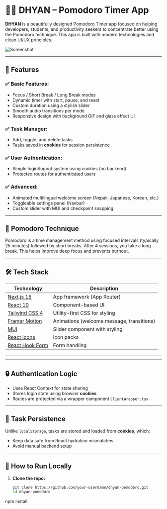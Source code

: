 # 🧘‍♂️ DHYAN – Pomodoro Timer App

**DHYAN** is a beautifully designed Pomodoro Timer app focused on helping developers, students, and productivity seekers to concentrate better using the Pomodoro technique. This app is built with modern technologies and clean UI/UX principles.

![Screenshot](public/preview.png)

---

## 🚀 Features

### ✅ Basic Features:
- Focus / Short Break / Long Break modes
- Dynamic timer with start, pause, and reset
- Custom duration using a stylish slider
- Smooth audio transitions per mode
- Responsive design with background GIF and glass effect UI

### ✅ Task Manager:
- Add, toggle, and delete tasks
- Tasks saved in **cookies** for session persistence

### ✅ User Authentication:
- Simple login/logout system using cookies (no backend)
- Protected routes for authenticated users

### ✅ Advanced:
- Animated multilingual welcome screen (Nepali, Japanese, Korean, etc.)
- Toggleable settings panel (Navbar)
- Custom slider with MUI and checkpoint snapping

---

## 🧠 Pomodoro Technique

Pomodoro is a time management method using focused intervals (typically 25 minutes) followed by short breaks. After 4 sessions, you take a long break. This helps improve deep focus and prevents burnout.

---

## 🛠 Tech Stack

| Technology        | Description                          |
|-------------------|--------------------------------------|
| [Next.js 15](https://nextjs.org/)       | App framework (App Router)           |
| [React 19](https://reactjs.org/)        | Component-based UI                  |
| [Tailwind CSS 4](https://tailwindcss.com/) | Utility-first CSS for styling        |
| [Framer Motion](https://www.framer.com/motion/) | Animations (welcome message, transitions) |
| [MUI](https://mui.com/)                | Slider component with styling       |
| [React Icons](https://react-icons.github.io/react-icons/) | Icon packs                          |
| [React Hook Form](https://react-hook-form.com/) | Form handling                      |

---



---

## 🔒 Authentication Logic

- Uses React Context for state sharing
- Stores login state using browser **cookies**
- Routes are protected via a wrapper component `ClientWrapper.tsx`

---

## 🍪 Task Persistence

Unlike `localStorage`, tasks are stored and loaded from **cookies**, which:
- Keep data safe from React hydration mismatches
- Avoid manual backend setup

---

## 🧪 How to Run Locally

1. **Clone the repo:**

   ```bash
   git clone https://github.com/your-username/dhyan-pomodoro.git
   cd dhyan-pomodoro
npm install

